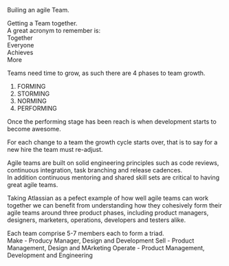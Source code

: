 Builing an agile Team. 

Getting a Team together.  
A great acronym to remember is:  
Together  
Everyone  
Achieves  
More  

Teams need time to grow, as such there are 4 phases to team growth.  
1. FORMING  
2. STORMING  
3. NORMING  
4. PERFORMING  

Once the performing stage has been reach is when development starts to become awesome.  

For each change to a team the growth cycle starts over, that is to say for a new hire the team must re-adjust.  

Agile teams are built on solid engineering principles such as code reviews, continuous integration, task branching and release cadences.  
In addition continuous mentoring and shared skill sets are critical to having great agile teams.  

Taking Atlassian as a pefect example of how well agile teams can work together we can benefit from understanding how they cohesively form their agile teams around three product phases, including product managers, designers, marketers, operations, developers and testers alike.  
 
 Each team comprise 5-7 members each to form a triad.  
 Make - Producy Manager, Design and Development
 Sell - Product Management, Design and MArketing
 Operate - Product Management, Development and Engineering
